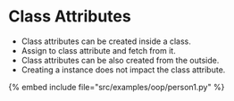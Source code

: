 # Class Attributes


* Class attributes can be created inside a class.
* Assign to class attribute and fetch from it.
* Class attributes can be also created from the outside.
* Creating a instance does not impact the class attribute.

{% embed include file="src/examples/oop/person1.py" %}

